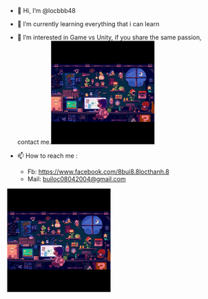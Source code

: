- 👋 Hi, I’m @locbbb48
- 🌱 I’m currently learning everything that i can learn
- 👀 I’m interested in Game vs Unity, if you share the same passion, contact me.![BuithLoc](https://github.com/locbbb48/locbbb48/blob/main/MarioCompGif.gif)

- 📫 How to reach me :
    + Fb: https://www.facebook.com/8bui8.8locthanh.8        
    + Mail: builoc08042004@gmail.com

![BuithLoc](https://github.com/locbbb48/locbbb48/blob/main/MarioCompGif.gif)
 


